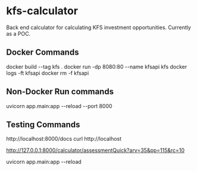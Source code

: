 # kfs-calculator
Back end calculator for calculating KFS investment opportunities. Currently as a POC.

## Docker Commands
docker build --tag kfs .
docker run -dp 8080:80 --name kfsapi kfs
docker logs -ft kfsapi 
docker rm -f kfsapi

## Non-Docker Run commands
uvicorn app.main:app --reload --port 8000
## Testing Commands
http://localhost:8000/docs
curl http://localhost

http://127.0.0.1:8000/calculator/assessmentQuick?arv=35&pp=115&rc=10


uvicorn app.main:app --reload 